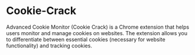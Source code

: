 # Cookie-Crack
Advanced Cookie Monitor (Cookie Crack) is a Chrome extension that helps users monitor and manage cookies on websites. The extension allows you to differentiate between essential cookies (necessary for website functionality) and tracking cookies.
